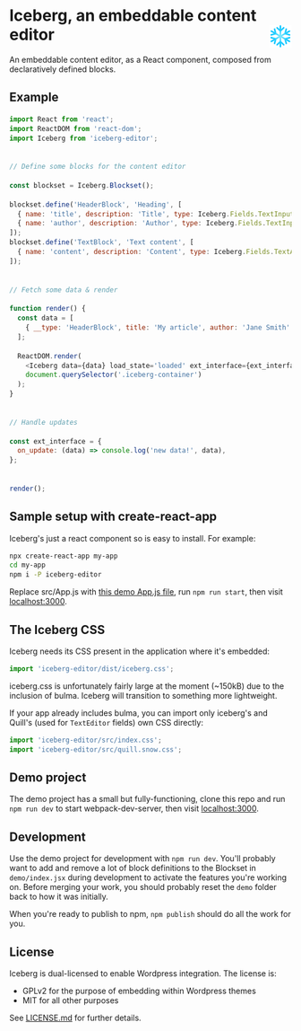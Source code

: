 # Iceberg, an embeddable content editor <img align="right" src="src/ice.png" width=40 height=40>

An embeddable content editor, as a React component, composed from declaratively defined blocks.


## Example

```js
import React from 'react';
import ReactDOM from 'react-dom';
import Iceberg from 'iceberg-editor';


// Define some blocks for the content editor

const blockset = Iceberg.Blockset();

blockset.define('HeaderBlock', 'Heading', [
  { name: 'title', description: 'Title', type: Iceberg.Fields.TextInput },
  { name: 'author', description: 'Author', type: Iceberg.Fields.TextInput },
]);
blockset.define('TextBlock', 'Text content', [
  { name: 'content', description: 'Content', type: Iceberg.Fields.TextArea },
]);


// Fetch some data & render

function render() {
  const data = [
    { __type: 'HeaderBlock', title: 'My article', author: 'Jane Smith' },
  ];

  ReactDOM.render(
    <Iceberg data={data} load_state='loaded' ext_interface={ext_interface} blocks={blockset} />,
    document.querySelector('.iceberg-container')
  );
}


// Handle updates

const ext_interface = {
  on_update: (data) => console.log('new data!', data),
};


render();
```


## Sample setup with create-react-app

Iceberg's just a react component so is easy to install. For example:

```sh
npx create-react-app my-app
cd my-app
npm i -P iceberg-editor
```

Replace src/App.js with [this demo App.js file](src/App.js), run `npm run start`, then visit <a href="http://localhost:3000/">localhost:3000</a>.


## The Iceberg CSS

Iceberg needs its CSS present in the application where it's embedded:

```js
import 'iceberg-editor/dist/iceberg.css';
```

iceberg.css is unfortunately fairly large at the moment (~150kB) due to the inclusion of bulma. Iceberg will transition to something more lightweight.

If your app already includes bulma, you can import only iceberg's and Quill's (used for `TextEditor` fields) own CSS directly:

```js
import 'iceberg-editor/src/index.css';
import 'iceberg-editor/src/quill.snow.css';
```


## Demo project

The demo project has a small but fully-functioning, clone this repo and run `npm run dev` to start webpack-dev-server, then visit <a href="http://localhost:3000/">localhost:3000</a>.


## Development

Use the demo project for development with `npm run dev`. You'll probably want to add and remove a lot of block definitions to the Blockset in `demo/index.jsx` during development to activate the features you're working on. Before merging your work, you should probably reset the `demo` folder back to how it was initially.

When you're ready to publish to npm, `npm publish` should do all the work for you.


## License

Iceberg is dual-licensed to enable Wordpress integration. The license is:

- GPLv2 for the purpose of embedding within Wordpress themes
- MIT for all other purposes

See [LICENSE.md](LICENSE.md) for further details.

